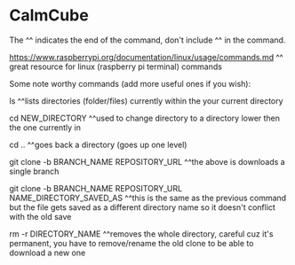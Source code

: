 # CalmCube
The ^^ indicates the end of the command, don't include ^^ in the command.

https://www.raspberrypi.org/documentation/linux/usage/commands.md
^^ great resource for linux (raspberry pi terminal) commands


Some note worthy commands (add more useful ones if you wish):

ls
^^lists directories (folder/files) currently within the your current directory

cd NEW_DIRECTORY
^^used to change directory to a directory lower then the one currently in

cd ..
^^goes back a directory (goes up one level)

git clone -b BRANCH_NAME REPOSITORY_URL
^^the above is downloads a single branch

git clone -b BRANCH_NAME REPOSITORY_URL NAME_DIRECTORY_SAVED_AS
^^this is the same as the previous command but the file gets saved as a different directory name so it doesn't conflict with the old save

rm -r DIRECTORY_NAME
^^removes the whole directory, careful cuz it's permanent, you have to remove/rename the old clone to be able to download a new one

